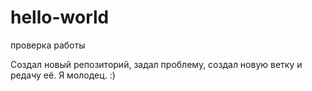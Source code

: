 # hello-world
проверка работы

Создал новый репозиторий, задал проблему, создал новую ветку и редачу её. Я молодец.
:)
